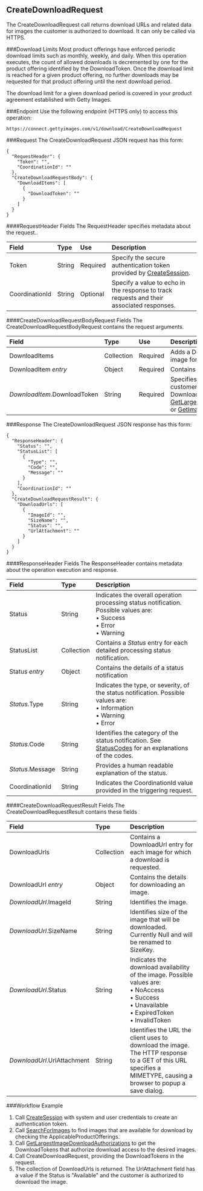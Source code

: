 CreateDownloadRequest
---------------------
The CreateDownloadRequest call returns download URLs and related data for 
images the customer is authorized to download. It can only be called via HTTPS.

###Download Limits
Most product offerings have enforced periodic download limits such as monthly, 
weekly, and daily. When this operation executes, the count of allowed downloads is 
decremented by one for the product offering identified by the DownloadToken. Once 
the download limit is reached for a given product offering, no further downloads 
may be requested for that product offering until the next download period.

The download limit for a given download period is covered in your product 
agreement established with Getty Images.

###Endpoint
Use the following endpoint (HTTPS only) to access this operation:

	https://connect.gettyimages.com/v1/download/CreateDownloadRequest

###Request
The CreateDownloadRequest JSON request has this form:

	{
	  "RequestHeader": {
	    "Token": "",
	    "CoordinationId": ""
	  },
	  "CreateDownloadRequestBody": {
	    "DownloadItems": [
	      {
	        "DownloadToken": ""
	      }
	    ]
	  }
	}

####RequestHeader Fields
The RequestHeader specifies metadata about the request..

| Field          | Type        | Use          | Description                                                                               |
|:---------------|:------------|:-------------|:------------------------------------------------------------------------------------------|
| Token          | String      | Required     | Specify the secure authentication token provided by [CreateSession][].                        | 
| CoordinationId | String      | Optional     | Specify a value to echo in the response to track requests and their associated responses. |

####CreateDownloadRequestBodyRequest Fields
The CreateDownloadRequestBodyRequest contains the request arguments.

| Field          				| Type 		| Use          | Description 																	|
|:------------------------------|:----------|:-------------|:-------------------------------------------------------------------------------|
| DownloadItems 				| Collection| Required     | Adds a DownloadItem entry for each image for which a download is requested. 	| 
| DownloadItem _entry_			| Object	| Required     | Contains download arguments. 													|
| _DownloadItem_.DownloadToken	| String	| Required     | Specifies the token authorizing the customer to download the image. Use the DownloadToken value provided by [GetLargestImageDownloadAuthorizations][] or [GetImageDownloadAuthorizations][]. |

###Response
The CreateDownloadRequest JSON response has this form:

	{
	  "ResponseHeader": {
	    "Status": "",
	    "StatusList": [
	      {
	        "Type": "",
	        "Code": "",
	        "Message": ""
	      }
	    ],
	    "CoordinationId": ""
	  },
	  "CreateDownloadRequestResult": {
	    "DownloadUrls": [
	      {
	        "ImageId": "",
	        "SizeName": "",
	        "Status": "",
	        "UrlAttachment": ""
	      }
	    ]
	  }
	}

####ResponseHeader Fields
The ResponseHeader contains metadata about the operation execution and response.

| Field            | Type        | Description                                                                                                                   |
|:-----------------|:------------|:------------------------------------------------------------------------------------------------------------------------------|
| Status           | String      | Indicates the overall operation processing status notification. Possible values are: <br>• Success <br>• Error <br>• Warning  | 
| StatusList       | Collection  | Contains a _Status_ entry for each detailed processing status notification.                                                   |
| Status _entry_   | Object      | Contains the details of a status notification                                                                                 |
| _Status_.Type    | String      | Indicates the type, or severity, of the status notification. Possible values are: <br>• Information <br>• Warning <br>• Error |
| _Status_.Code    | String      | Identifies the category of the status notification. See [StatusCodes][] for an explanations of the codes.        |
| _Status_.Message | String      | Provides a human readable explanation of the status.                                                                          |
| CoordinationId   | String      | Indicates the CoordinationId value provided in the triggering request.                                                        |

####CreateDownloadRequestResult Fields
The CreateDownloadRequestResult contains these fields

| Field 						| Type 			| Description 																							|
|:------------------------------|:--------------|:------------------------------------------------------------------------------------------------------|
| DownloadUrls 					| Collection	| Contains a DownloadUrl entry for each image for which a download is requested.						|
| DownloadUrl _entry_ 			| Object		| Contains the details for downloading an image.														|
| _DownloadUrl_.ImageId 		| String		| Identifies the image.																					|
| _DownloadUrl_.SizeName 		| String		| Identifies size of the image that will be downloaded. Currently Null and will be renamed to SizeKey.	|
| _DownloadUrl_.Status 			| String		| Indicates the download availability of the image. Possible values are: <br>• NoAccess <br>• Success <br>• Unavailable <br>• ExpiredToken <br>• InvalidToken|
| _DownloadUrl_.UrlAttachment 	| String		| Identifies the URL the client uses to download the image. The HTTP response to a GET of this URL specifies a MIMETYPE, causing a browser to popup a save dialog.	|

###Workflow Example
1. Call [CreateSession][] with system and user credentials to create an authentication token.
2. Call [SearchForImages][] to find images that are available for download by checking the ApplicableProductOfferings.
3. Call [GetLargestImageDownloadAuthorizations][] to get the DownloadTokens that authorize download access to the desired images.
4. Call CreateDownloadRequest, providing the DownloadTokens in the request.
5. The collection of DownloadUrls is returned. The UrlAttachment field has a value if the Status is "Available" and the customer is authorized to download the image.


[StatusCodes]: ../../appendix/StatusCodes.md
[CreateCustomer]: ../account/CreateCustomer.md
[CreateSession]: ../session/CreateSession.md
[CreateApplicationSession]: ../session/CreateApplicationSession.md
[GetCountries]: ../data/GetCountries.md
[AddItemsToLightbox]: ../lightbox/AddItemsToLightbox.md
[DeleteItemsFromLightbox]: ../lightbox/DeleteItemsFromLightbox.md
[CreateLightbox]: ../lightbox/CreateLightbox.md
[DeleteLightbox]: ../lightbox/DeleteLightbox.md
[GetLightbox]: ../lightbox/GetLightbox.md
[GetLightboxHeaders]: ../lightbox/GetLightboxHeaders.md
[UpdateLightboxHeader]: ../lightbox/UpdateLightboxHeader.md
[CreateDownloadRequest]: ../download/CreateDownloadRequest.md
[GetImageDownloadAuthorizations]: ../download/GetImageDownloadAuthorizations.md
[GetLargestImageDownloadAuthorizations]: ../download/GetLargestImageDownloadAuthorizations.md
[GetEventDetails]: ../search/GetEventDetails.md
[GetImageDetails]: ../search/GetImageDetails.md
[SearchForImages]: ../search/SearchForImages.md
[SearchForVideos]: ../search/SearchForVideos.md
